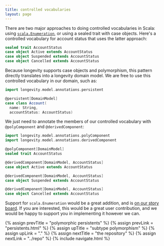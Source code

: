 ```yaml
---
title: controlled vocabularies
layout: page
---
```


There are two major approaches to doing controlled vocabularies in
Scala: using
[`scala.Enumeration`](http://www.scala-lang.org/api/current/index.html#scala.Enumeration),
or using a sealed trait with case objects. Here's a controlled
vocabulary for account status that uses the latter approach:

```scala
sealed trait AccountStatus
case object Active extends AccountStatus
case object Suspended extends AccountStatus
case object Cancelled extends AccountStatus
```

Because longevity supports case objects and polymorphism, this pattern
directly translates into a longevity domain model. We are free to
use this controlled vocabulary in our domain, such as:

```scala
import longevity.model.annotations.persistent

@persistent[DomainModel]
case class Account(
  name: String,
  accountStatus: AccountStatus)
```

We just need to annotate the members of our controlled vocabulary with
`@polyComponent` and `@derivedComponent`:

```scala
import longevity.model.annotations.polyComponent
import longevity.model.annotations.derivedComponent

@polyComponent[DomainModel]
sealed trait AccountStatus

@derivedComponent[DomainModel, AccountStatus]
case object Active extends AccountStatus

@derivedComponent[DomainModel, AccountStatus]
case object Suspended extends AccountStatus

@derivedComponent[DomainModel, AccountStatus]
case object Cancelled extends AccountStatus
```

Support for `scala.Enumeration` would be a great addition, and is [on
our story
board](https://www.pivotaltracker.com/story/show/128589983). If you
are interested, this would be a great user contribution, and we would
be happy to support you in implementing it however we can.

{% assign prevTitle = "polymorphic persistents" %}
{% assign prevLink  = "persistents.html" %}
{% assign upTitle   = "subtype polymorphism" %}
{% assign upLink    = "." %}
{% assign nextTitle = "the repository" %}
{% assign nextLink  = "../repo" %}
{% include navigate.html %}

